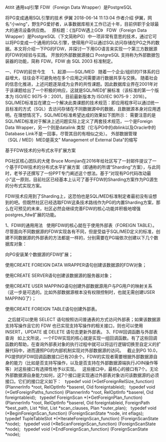 Atitit 通用sql引擎  FDW（Foreign Data Wrapper）是PostgreSQL


将PG变成通用SQL引擎的技术
伊翼 2018-06-14 11:13:04
作者介绍
伊翼，网名“小wing”，野生PG爱好者，从事数据库相关工作已近十年，目前供职于全球最大的通讯设备供应商。
 
原标题：《当FDW遇上GO》
 
FDW（Foreign Data Wrapper）是PostgreSQL（下文简称PG）中一项非常有意思的技术，通过它可以将PG变成一个通用的SQL引擎，使得用户可以通过SQL访问存储在PG之外的数据。本文将介绍一下PG的FDW，并探讨一下用GO语言来实现一个第三方数据源的FDW的经验与实践。
开放的外部数据源接口
PostgreSQL 支持称为外部数据包装器的功能，简称 FDW。FDW 由 SQL 2003 标准制定。

一、FDW的前世今生
 
  1、起源——SQL/MED
 
随着一个企业/组织的IT体系的日益增大，往往会不可避免地在多个应用之间需要进行数据共享与交换。
随着社会的信息化推进，上述问题逐渐成为业界的共性课题。因此数据库业界在2001年对于该课题给出了一个积极的响应，这就是SQL/MED扩展标准（该标准的第一个版本为 ISO/IEC 9075-9：2001，目前最新版本为 ISO/IEC 9075-9：2016）。
 
SQL/MED标准旨在建立一个解决此类课题的技术规范：即应用程序可以通过统一且标准的方式（SQL）去访问存储在不同数据源中的数据，且数据源本身对应用透明。在理想情况下，SQL/MED标准希望达成的效果如下图所示：
需要注意的是SQL/MED标准对于解决上述问题实际上定义了两套技术规范，一个是Foreign Data Wrapper，另一个则是datalink 类型（它与PG中的dblink以及Oracle中的Database Link不是一回事，尽管其目的有相似之处）。
外部数据管理（SQL / MED）MED是英文" Management of External Data"的缩写





基于FDW技术的分布式水平扩展方案

PG社区核心团队的大佬 Bruce Momjian在2016年给社区写了一封邮件提议了一个基于FDW技术的分布式水平扩展方案（即通称的所谓“Sharding”方案），与此同时，老爷子还撰写了一份PPT专门阐述这个想法。基于“对现有PG代码改动最小”这一原则，目前社区已经基本上认可了基于FDW的Sharding方案作为PG源生的分布式实现方案。

FDW技术应用到了Sharding上，这恐怕也是SQL/MED标准制定者最初没有设想到的吧。但既然社区已经选取FDW这条技术路线作为PG的内置Sharding方案，那么在可预见的未来，社区必然会继续完善FDW的核心功能并积极地增强postgres_fdw扩展的功能。

1、FDW的通用用法
 
使用FDW的核心就在于使用外部表（FOREIGN TABLE）。尽管面向不同数据源的FDW实现各有不同，但是受益于SQL/MED定义的标准，创建不同数据源的外部表的方法都是一样的，分别需要在PG端依次创建以下几个数据库对象：
 

向PG安装某个数据源的FDW扩展；


使用CREATE FOREIGN DATA WRAPPER语句创建该数据源的FDW对象；


使用CREATE SERVER语句创建该数据源的服务器对象；


使用CREATE USER MAPPING语句创建外部数据源用户与PG用户的映射关系（这一步是可选的。比如外部数据源根本没有权限控制时，也就无需创建USER MAPPING了）；


使用CREATE FOREIGN TABLE语句创建外部表。

 
之后就可以使用 SELECT 语句按照访问普通表的方式访问外部表；如果该数据源支持写操作且它的 FDW 也已实现支持写操作的相关接口，则也可以使用 INSERT，UPDATE 或 DELETE 语句去更新外部表。
3、FDW回调函数与外部表查询
 
如上文所说，一个FDW实现的核心就是实现一组回调函数。有了这些回调函数的帮助，在查询外部表对象的执行过程中就可以将运行逻辑切换至自定义的扩展代码中，进而遵照PG的内部机制实现对外部数据源的访问。
 
截止到PG 10.0，PG提供的FDW回调函数接口已有20余个。FDW的实现者需要根据外部数据源自身的能力（比如是否支持写操作，以及是否支持在外部数据源端执行JOIN操作等等）对这些接口有选择性地予以实现。
 
这些接口中，最核心的接口有7个。无论外部数据源自身能力如何，这7个接口是实现通过外部表对象访问该数据源的必须接口。它们的接口定义如下：
 
typedef void (*GetForeignRelSize_function) (PlannerInfo *root, RelOptInfo *baserel, Oid foreigntableid);
 
typedef void (*GetForeignPaths_function) (PlannerInfo *root, RelOptInfo *baserel, Oid foreigntableid);
 
typedef ForeignScan *(*GetForeignPlan_function) (PlannerInfo *root, RelOptInfo *baserel, Oid foreigntableid, ForeignPath *best_path, List *tlist, List *scan_clauses, Plan *outer_plan);
 
typedef void (*BeginForeignScan_function) (ForeignScanState *node, int eflags);
 
typedef TupleTableSlot *(*IterateForeignScan_function) (ForeignScanState *node);
 
typedef void (*ReScanForeignScan_function) (ForeignScanState *node);
 
typedef void (*EndForeignScan_function) (ForeignScanState *node);


